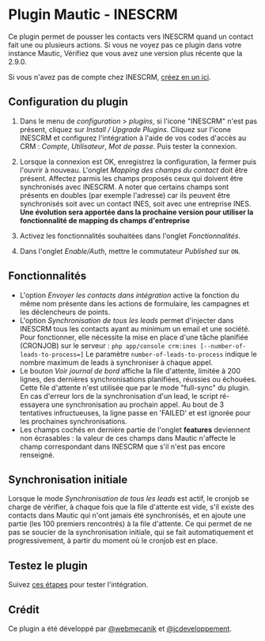 # Plugin Mautic - INESCRM

Ce plugin permet de pousser les contacts vers INESCRM quand un contact fait une ou plusieurs actions.
Si vous ne voyez pas ce plugin dans votre instance Mautic, Vérifiez que vous avez une version plus récente que la 2.9.0.

Si vous n'avez pas de compte chez INESCRM, [créez en un ici](http://www.inescrm.fr/).

## Configuration du plugin

1. Dans le menu de *configuration* > *plugins*, si l'icone "INESCRM" n'est pas présent, cliquez sur *Install / Upgrade Plugins*.
Cliquez sur l'icone INESCRM et configurez l'intégration à l'aide de vos codes d'accès au CRM : *Compte*, *Utilisateur*, *Mot de passe*. Puis tester la connexion.

2. Lorsque la connexion est OK, enregistrez la configuration, la fermer puis l'ouvrir à nouveau.
L'onglet *Mapping des champs du contact* doit être présent.
Affectez parmis les champs proposés ceux qui doivent être synchronisés avec INESCRM.
A noter que certains champs sont présents en doubles (par exemple l'adresse) car ils peuvent être synchronisés soit avec un contact INES, soit avec une entreprise INES.
**Une évolution sera apportée dans la prochaine version pour utiliser la fonctionnalité de mapping ds champs d'entreprise**

3. Activez les fonctionnalités souhaitées dans l'onglet *Fonctionnalités*.

4. Dans l'onglet *Enable/Auth*, mettre le commutateur *Published* sur `ON`.

## Fonctionnalités

* L'option *Envoyer les contacts dans intégration* active la fonction du même nom présente dans les actions de formulaire, les campagnes et les déclencheurs de points.
* L'option *Synchronisation de tous les leads* permet d'injecter dans INESCRM tous les contacts ayant au minimum un email et une société. Pour fonctionner, elle nécessite la mise en place d'une tâche planifiée (CRONJOB) sur le serveur :
`php app/console crm:ines [--number-of-leads-to-process=]`
Le paramètre `number-of-leads-to-process` indique le nombre maximum de leads à synchroniser à chaque appel.
* Le bouton *Voir journal de bord* affiche la file d'attente, limitée à 200 lignes, des dernières synchronisations planifiées, réussies ou échouées. Cette file d'attente n'est utilisée que par le mode "full-sync" du plugin.
En cas d'erreur lors de la synchronisation d'un lead, le script ré-essayera une synchronisation au prochain appel. Au bout de 3 tentatives infructueuses, la ligne passe en 'FAILED' et est ignorée pour les prochaines synchronisations.
* Les champs cochés en dernière partie de l'onglet **features** deviennent non écrasables : la valeur de ces champs dans Mautic n'affecte le champ correspondant dans INESCRM que s'il n'est pas encore renseigné.

## Synchronisation initiale

Lorsque le mode *Synchronisation de tous les leads* est actif, le cronjob se charge de vérifier, à chaque fois que la file d'attente est vide, s'il existe des contacts dans Mautic qui n'ont jamais été synchronisés, et en ajoute une partie (les 100 premiers rencontrés) à la file d'attente.
Ce qui permet de ne pas se soucier de la synchronisation initiale, qui se fait automatiquement et progressivement, à partir du moment où le cronjob est en place.

## Testez le plugin

Suivez [ces étapes](./../plugins/integration_test.html) pour tester l'intégration.

## Crédit

Ce plugin a été développé par [@webmecanik](https://github.com/webmecanik) et [@jcdeveloppement](https://github.com/jcdeveloppement).
